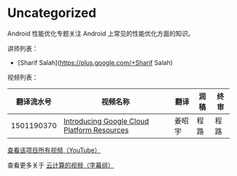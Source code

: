 # Uncategorized

Android 性能优化专题关注 Android 上常见的性能优化方面的知识。

讲师列表：

*   [Sharif Salah](https://plus.google.com/+Sharif Salah)
 
视频列表：

| 翻译流水号 | 视频名称 | 翻译 | 润稿 | 终审 |
| -- | -- | -- | -- | -- |
| 1501190370 | [Introducing Google Cloud Platform Resources](https://pub.gfansub.com/Cloud/999-Uncategorized/1501190370-introducing-google-cloud-platform-resources.html)  | 姜昭宇 | 程路 | 程路 |

[查看该项目所有视频（YouTube）](https://)

查看更多关于 [云计算的视频（字幕组）](https://pub.gfansub.com/Cloud/index.html)